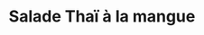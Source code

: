 ---
uuid: a499dc15-838e-430b-8b67-4e5a4eef96cd
title: Salade Thaï à la mangue
titleslug: salade-thai-a-la-mangue_a499dc15-838e-430b-8b67-4e5a4eef96cd
draft: false
layout: recettes
type: entree
categories:
  - Salade
regime:
  - vegetarien
  - vegan
  - sans-lactose
  - sans-gluten
region: Thailande
cuisson: Oui
temperature: Froid
plate: 5
check: Oui
checkAlwaysOk: false
ingredients:
  sec:
    - title: Nouilles de riz
      quantite: 200
      unit: grammes
  lof:
    - title: huile de sésame
      quantite: 1
      unit: c. à soupe
  epices:
    - title: Citronnelle (bâton)
      quantite: 0.2
      unit: unité
    - title: Coriandre fraîche
      quantite: 0.3
      unit: bottes
    - title: Tamari (sauce)
      quantite: 1
      unit: c. à soupe
  autres:
    - title: Beurre de cacahuètes (salé)
      quantite: 4
      unit: c. à soupe
    - title: Eau
      quantite: 50
      unit: ml
  legumes:
    - title: Citron vert
      quantite: 2
      unit: unité
    - title: Poivron (rouge)
      quantite: 150
      unit: grammes
    - title: Carotte
      quantite: 1
      unit: unité
    - title: Avocat
      quantite: 1
      unit: unité
    - title: Mangue
      quantite: 1
      unit: unité
preparation: >-
  



  En julienne : poivrons et carottes.




  En dés : avocats et mangues.




  * Écraser à la fourchette : beurre de cacahuètes, jus des citrons verts, tamari, eau. Puis ajouter citronelle et huile de sésame.

  * Cuire les nouilles (si besoin, les conserver dans l'eau froide jusqu'à moment de monter la salade).

  * Hacher la coriandre.

  * Mélanger légumes et nouilles, servir la sauce et la coriandre à côté.
publishDate: 2024-05-20T15:21:00.000Z
---